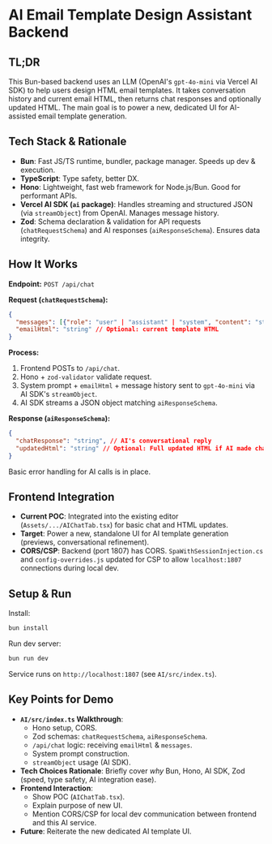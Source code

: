 # AI Email Template Design Assistant Backend

## TL;DR

This Bun-based backend uses an LLM (OpenAI's `gpt-4o-mini` via Vercel AI SDK) to help users design HTML email templates. It takes conversation history and current email HTML, then returns chat responses and optionally updated HTML. The main goal is to power a new, dedicated UI for AI-assisted email template generation.

## Tech Stack & Rationale

*   **Bun**: Fast JS/TS runtime, bundler, package manager. Speeds up dev & execution.
*   **TypeScript**: Type safety, better DX.
*   **Hono**: Lightweight, fast web framework for Node.js/Bun. Good for performant APIs.
*   **Vercel AI SDK (`ai` package)**: Handles streaming and structured JSON (via `streamObject`) from OpenAI. Manages message history.
*   **Zod**: Schema declaration & validation for API requests (`chatRequestSchema`) and AI responses (`aiResponseSchema`). Ensures data integrity.

## How It Works

**Endpoint:** `POST /api/chat`

**Request (`chatRequestSchema`):**
```json
{
  "messages": [{"role": "user" | "assistant" | "system", "content": "string"}],
  "emailHtml": "string" // Optional: current template HTML
}
```

**Process:**
1.  Frontend POSTs to `/api/chat`.
2.  Hono + `zod-validator` validate request.
3.  System prompt + `emailHtml` + message history sent to `gpt-4o-mini` via AI SDK's `streamObject`.
4.  AI SDK streams a JSON object matching `aiResponseSchema`.

**Response (`aiResponseSchema`):**
```json
{
  "chatResponse": "string", // AI's conversational reply
  "updatedHtml": "string" // Optional: Full updated HTML if AI made changes
}
```

Basic error handling for AI calls is in place.

## Frontend Integration

*   **Current POC**: Integrated into the existing editor (`Assets/.../AIChatTab.tsx`) for basic chat and HTML updates.
*   **Target**: Power a new, standalone UI for AI template generation (previews, conversational refinement).
*   **CORS/CSP**: Backend (port 1807) has CORS. `SpaWithSessionInjection.cs` and `config-overrides.js` updated for CSP to allow `localhost:1807` connections during local dev.

## Setup & Run

Install:
```sh
bun install
```

Run dev server:
```sh
bun run dev
```
Service runs on `http://localhost:1807` (see `AI/src/index.ts`).

## Key Points for Demo

*   **`AI/src/index.ts` Walkthrough**:
    *   Hono setup, CORS.
    *   Zod schemas: `chatRequestSchema`, `aiResponseSchema`.
    *   `/api/chat` logic: receiving `emailHtml` & `messages`.
    *   System prompt construction.
    *   `streamObject` usage (AI SDK).
*   **Tech Choices Rationale**: Briefly cover *why* Bun, Hono, AI SDK, Zod (speed, type safety, AI integration ease).
*   **Frontend Interaction**:
    *   Show POC (`AIChatTab.tsx`).
    *   Explain purpose of new UI.
    *   Mention CORS/CSP for local dev communication between frontend and this AI service.
*   **Future**: Reiterate the new dedicated AI template UI.
